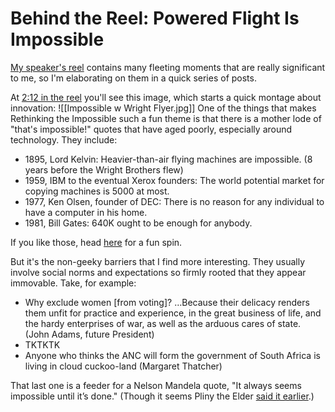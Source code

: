 # Behind the Reel: Powered Flight Is Impossible

[My speaker's reel](https://vimeo.com/1006299404?share=copy) contains many fleeting moments that are really significant to me, so I'm elaborating on them in a quick series of posts. 

At [2:12 in the reel](https://vimeo.com/1006299404?share=copy#t=132.603) you'll see this image, which starts a quick montage about innovation:
![[Impossible w Wright Flyer.jpg]]
One of the things that makes Rethinking the Impossible such a fun theme is that there is a mother lode of "that's impossible!" quotes that have aged poorly, especially around technology. They include:

- 1895, Lord Kelvin: Heavier-than-air flying machines are impossible. (8 years before the Wright Brothers flew)
- 1959, IBM to the eventual Xerox founders: The world potential market for copying machines is 5000 at most.
- 1977, Ken Olsen, founder of DEC: There is no reason for any individual to have a computer in his home.
- 1981, Bill Gates: 640K ought to be enough for anybody. 

If you like those, head [here](https://humanscience.fandom.com/wiki/Worst_Predictions) for a fun spin. 

But it's the non-geeky barriers that I find more interesting. They usually involve social norms and expectations so firmly rooted that they appear immovable. Take, for example:

- Why exclude women [from voting]? …Because their delicacy renders them unfit for practice and experience, in the great business of life, and the hardy enterprises of war, as well as the arduous cares of state. (John Adams, future President) 
- TKTKTK 
- Anyone who thinks the ANC will form the government of South Africa is living in cloud cuckoo-land (Margaret Thatcher) 

That last one is a feeder for a Nelson Mandela quote, "It always seems impossible until it’s done." (Though it seems Pliny the Elder [said it earlier](https://quoteinvestigator.com/2016/01/05/done/).)

